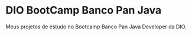# DIO BootCamp Banco Pan Java

Meus projetos de estudo no Bootcamp Banco Pan Java Developer da DIO.
